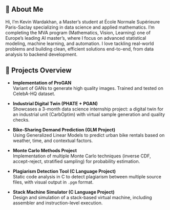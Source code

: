 ## 👋 About Me

Hi, I’m Kevin Wardakhan, a Master’s student at École Normale Supérieure Paris-Saclay specializing in data science and applied mathematics. I’m completing the MVA program (Mathematics, Vision, Learning) one of Europe’s leading AI master’s, where I focus on advanced statistical modeling, machine learning, and automation. I love tackling real-world problems and building clean, efficient solutions end-to-end, from data analysis to backend development.

## 🚀 Projects Overview
- **Implementation of ProGAN**<br>
  Variant of GANs to generate high quality images. Trained and tested on CelebA-HQ dataset.

- **Industrial Digital Twin (PHATE + PGAN)**<br>
  Showcases a 3-month data science internship project: a digital twin for an industrial unit (CarbOptim) with virtual sample generation and quality checks.

- **Bike-Sharing Demand Prediction (GLM Project)**  
  Using Generalized Linear Models to predict urban bike rentals based on weather, time, and contextual factors.

- **Monte Carlo Methods Project**  
  Implementation of multiple Monte Carlo techniques (inverse CDF, accept-reject, stratified sampling) for probability estimation.

- **Plagiarism Detection Tool (C Language Project)**  
  Static code analysis in C to detect plagiarism between multiple source files, with visual output in `.pgm` format.

- **Stack Machine Simulator (C Language Project)**  
  Design and simulation of a stack-based virtual machine, including assembler and instruction-level execution.


